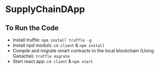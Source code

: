 # SupplyChainDApp

## To Run the Code

- Install truffle:  `npm install truffle -g`
- Install npd moduls: `cd client` & `npm install`
- Compile and migrate smart contracts to the local blockchain (Using Ganache): `truffle migrate`
- Start react app: `cd client` & `npm start`
